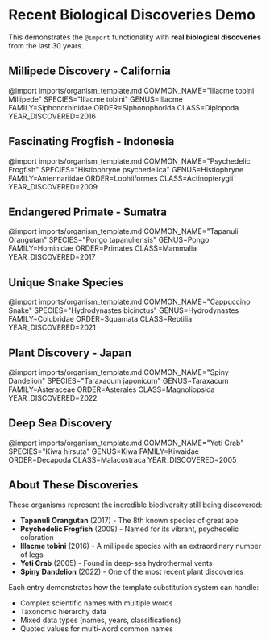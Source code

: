 # Recent Biological Discoveries Demo

This demonstrates the `@import` functionality with **real biological discoveries** from the last 30 years.

## Millipede Discovery - California

@import imports/organism_template.md COMMON_NAME="Illacme tobini Millipede" SPECIES="Illacme tobini" GENUS=Illacme FAMILY=Siphonorhinidae ORDER=Siphonophorida CLASS=Diplopoda YEAR_DISCOVERED=2016

## Fascinating Frogfish - Indonesia

@import imports/organism_template.md COMMON_NAME="Psychedelic Frogfish" SPECIES="Histiophryne psychedelica" GENUS=Histiophryne FAMILY=Antennariidae ORDER=Lophiiformes CLASS=Actinopterygii YEAR_DISCOVERED=2009

## Endangered Primate - Sumatra

@import imports/organism_template.md COMMON_NAME="Tapanuli Orangutan" SPECIES="Pongo tapanuliensis" GENUS=Pongo FAMILY=Hominidae ORDER=Primates CLASS=Mammalia YEAR_DISCOVERED=2017

## Unique Snake Species

@import imports/organism_template.md COMMON_NAME="Cappuccino Snake" SPECIES="Hydrodynastes bicinctus" GENUS=Hydrodynastes FAMILY=Colubridae ORDER=Squamata CLASS=Reptilia YEAR_DISCOVERED=2021

## Plant Discovery - Japan

@import imports/organism_template.md COMMON_NAME="Spiny Dandelion" SPECIES="Taraxacum japonicum" GENUS=Taraxacum FAMILY=Asteraceae ORDER=Asterales CLASS=Magnoliopsida YEAR_DISCOVERED=2022

## Deep Sea Discovery

@import imports/organism_template.md COMMON_NAME="Yeti Crab" SPECIES="Kiwa hirsuta" GENUS=Kiwa FAMILY=Kiwaidae ORDER=Decapoda CLASS=Malacostraca YEAR_DISCOVERED=2005

## About These Discoveries

These organisms represent the incredible biodiversity still being discovered:

- **Tapanuli Orangutan** (2017) - The 8th known species of great ape
- **Psychedelic Frogfish** (2009) - Named for its vibrant, psychedelic coloration
- **Illacme tobini** (2016) - A millipede species with an extraordinary number of legs
- **Yeti Crab** (2005) - Found in deep-sea hydrothermal vents
- **Spiny Dandelion** (2022) - One of the most recent plant discoveries

Each entry demonstrates how the template substitution system can handle:
- Complex scientific names with multiple words
- Taxonomic hierarchy data
- Mixed data types (names, years, classifications)
- Quoted values for multi-word common names 